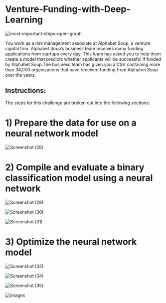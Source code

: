 # Venture-Funding-with-Deep-Learning

![most-important-steps-open-graph](https://github.com/shahp630/Venture-Funding-with-Deep-Learning/assets/133065460/824ea58a-b515-40e0-a027-9807b1fcd6e2)

You work as a risk management associate at Alphabet Soup, a venture capital firm. Alphabet Soup’s business team receives many funding applications from startups every day. This team has asked you to help them create a model that predicts whether applicants will be successful if funded by Alphabet Soup.The business team has given you a CSV containing more than 34,000 organizations that have received funding from Alphabet Soup over the years.

## Instructions:

The steps for this challenge are broken out into the following sections:

# 1) Prepare the data for use on a neural network model


![Screenshot (28)](https://github.com/shahp630/Venture-Funding-with-Deep-Learning/assets/133065460/d3f409a0-6f50-43e4-8f1e-8a710d8255c0)
  
# 2) Compile and evaluate a binary classification model using a neural network

![Screenshot (29)](https://github.com/shahp630/Venture-Funding-with-Deep-Learning/assets/133065460/3dc6b7d9-0ad9-4488-8ebd-b0ca3f7000f7)


![Screenshot (30)](https://github.com/shahp630/Venture-Funding-with-Deep-Learning/assets/133065460/40039bcf-4baf-46c0-8ad9-457b89fe9d3d)


![Screenshot (31)](https://github.com/shahp630/Venture-Funding-with-Deep-Learning/assets/133065460/b77f495e-ddfe-48c6-bf34-73acd7c7eadd)

   
# 3) Optimize the neural network model


![Screenshot (32)](https://github.com/shahp630/Venture-Funding-with-Deep-Learning/assets/133065460/f07c1d95-cc16-4e7b-b799-975d245110ed)

![Screenshot (34)](https://github.com/shahp630/Venture-Funding-with-Deep-Learning/assets/133065460/a142e617-61e1-453b-802e-fb0a794b3ef6)

![Screenshot (35)](https://github.com/shahp630/Venture-Funding-with-Deep-Learning/assets/133065460/dec60da2-0ea1-4ade-884b-d0fa40c38a80)


![images](https://github.com/shahp630/Venture-Funding-with-Deep-Learning/assets/133065460/de6e916f-b427-4641-b30a-e2cd41959616)


